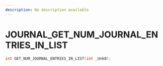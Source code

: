 ```yaml
---
description: No description available 
---
```


# JOURNAL\_GET_NUM_JOURNAL_ENTRIES_IN_LIST

```cpp
int GET_NUM_JOURNAL_ENTRIES_IN_LIST(int _Unk0);
```